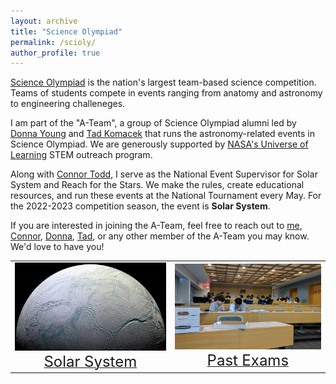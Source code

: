 ```yaml
---
layout: archive
title: "Science Olympiad"
permalink: /scioly/
author_profile: true
---
```


[Science Olympiad](https://www.soinc.org/) is the nation's largest team-based science competition. Teams of students compete in events ranging from anatomy and astronomy to engineering challeneges.

I am part of the "A-Team", a group of Science Olympiad alumni led by [Donna Young](https://www.linkedin.com/in/donna-lee-young-35b3ba78/) and [Tad Komacek](https://sites.google.com/umd.edu/tkomacek/) that runs the astronomy-related events in Science Olympiad. We are generously supported by [NASA's Universe of Learning](https://www.universe-of-learning.org/) STEM outreach program.

Along with [Connor Todd](https://www.linkedin.com/in/connor-todd-548467171/), I serve as the National Event Supervisor for Solar System and Reach for the Stars. We make the rules, create educational resources, and run these events at the National Tournament every May. For the 2022-2023 competition season, the event is **Solar System**.

If you are interested in joining the A-Team, feel free to reach out to [me](mailto:adityashah108@gmail.com), [Connor](mailto:cwtodd@umich.edu), [Donna](mailto:dlyoung.nso@gmail.com), [Tad](mailto:tkomacek@umd.edu), or any other member of the A-Team you may know. We'd love to have you!

<table width="100%">
    <tr>
        <td style="text-align: center">
            <a href="/scioly/solar-system"> <img src="/images/enceladus.jpg"> <br> </a>
            <a href="/scioly/solar-system"> <font size="5"> Solar System </font> </a>
        </td>
        <td style="text-align: center">
            <a href="/scioly/past-exams"> <img src="/images/mitastro2019.jpg"> </a> <br>
            <a href="/scioly/past-exams"> <font size="5"> Past Exams </font> </a>
        </td>
    </tr>
</table>
